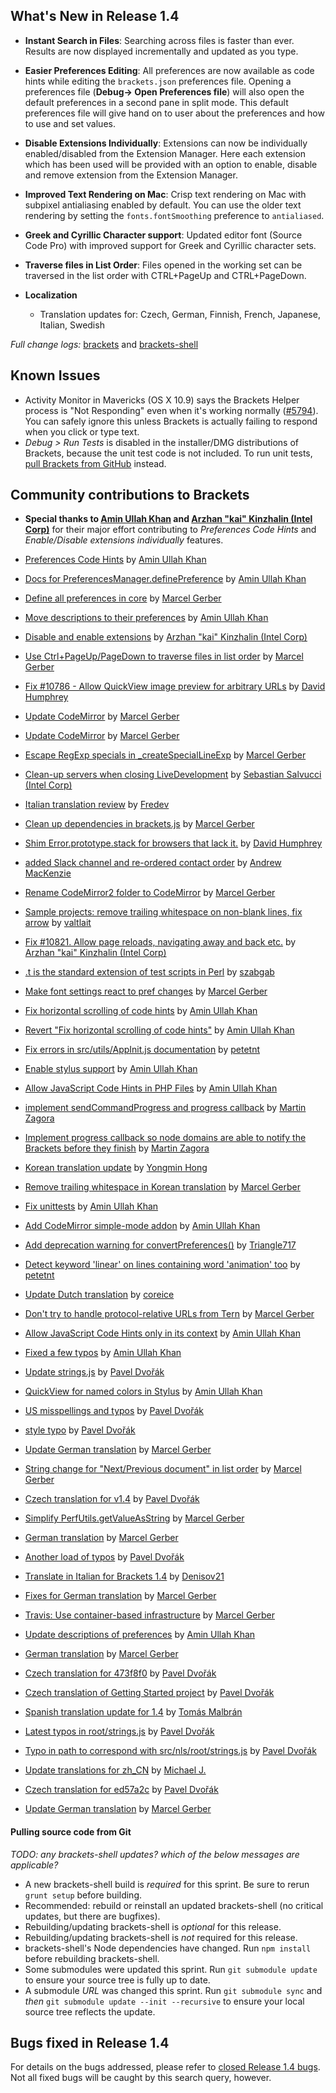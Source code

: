 What's New in Release 1.4
-------------------------
* **Instant Search in Files**: Searching across files is faster than ever. Results are now displayed incrementally and updated as you type.

* **Easier Preferences Editing**: All preferences are now available as code hints while editing the `brackets.json` preferences file. Opening a preferences file (**Debug-> Open Preferences file**) will also open the default preferences in a second pane in split mode. This default preferences file will give hand on to user about the preferences and how to use and set values.

* **Disable Extensions Individually**: Extensions can now be individually enabled/disabled from the Extension Manager. Here each extension which has been used will be provided with an option to enable, disable and remove extension from the Extension Manager. 

* **Improved Text Rendering on Mac**: Crisp text rendering on Mac with subpixel antialiasing enabled by default. You can use the older text rendering by setting the `fonts.fontSmoothing` preference to `antialiased`.

* **Greek and Cyrillic Character support**: Updated editor font (Source Code Pro) with improved support for Greek and Cyrillic character sets.

* **Traverse files in List Order**: Files opened in the working set can be traversed in the list order with CTRL+PageUp and CTRL+PageDown.

* **Localization**
   * Translation updates for: Czech, German, Finnish, French, Japanese, Italian, Swedish


_Full change logs:_ [brackets](https://github.com/adobe/brackets/compare/release-1.3...release-1.4#commits_bucket) and [brackets-shell](https://github.com/adobe/brackets-shell/compare/release-1.3...release-1.4#commits_bucket)

Known Issues
------------
* Activity Monitor in Mavericks (OS X 10.9) says the Brackets Helper process is "Not Responding" even when it's working normally ([#5794](https://github.com/adobe/brackets/issues/5794)). You can safely ignore this unless Brackets is actually failing to respond when you click or type text.
* _Debug > Run Tests_ is disabled in the installer/DMG distributions of Brackets, because the unit test code is not included. To run unit tests, [pull Brackets from GitHub](https://github.com/adobe/brackets/wiki/How-to-Hack-on-Brackets#wiki-getcode) instead.


Community contributions to Brackets
-----------------------------------
* **Special thanks to [Amin Ullah Khan](https://github.com/sprintr) and [Arzhan "kai" Kinzhalin (Intel Corp)](https://github.com/busykai)** for their major effort contributing to *Preferences Code Hints* and *Enable/Disable extensions individually* features.
    
* [Preferences Code Hints](https://github.com/adobe/brackets/pull/11130) by [Amin Ullah Khan](https://github.com/sprintr)
* [Docs for PreferencesManager.definePreference](https://github.com/adobe/brackets/pull/11262) by [Amin Ullah Khan](https://github.com/sprintr)
* [Define all preferences in core](https://github.com/adobe/brackets/pull/11197) by [Marcel Gerber](https://github.com/MarcelGerber)
* [Move descriptions to their preferences](https://github.com/adobe/brackets/pull/11201) by [Amin Ullah Khan](https://github.com/sprintr)
* [Disable and enable extensions](https://github.com/adobe/brackets/pull/11184) by [Arzhan "kai" Kinzhalin (Intel Corp)](https://github.com/busykai)
* [Use Ctrl+PageUp/PageDown to traverse files in list order](https://github.com/adobe/brackets/pull/11223) by [Marcel Gerber](https://github.com/MarcelGerber)
* [Fix #10786 - Allow QuickView image preview for arbitrary URLs](https://github.com/adobe/brackets/pull/10788) by [David Humphrey](https://github.com/humphd)
* [Update CodeMirror](https://github.com/adobe/brackets/pull/11167) by [Marcel Gerber](https://github.com/MarcelGerber)
* [Update CodeMirror](https://github.com/adobe/brackets/pull/11071) by [Marcel Gerber](https://github.com/MarcelGerber)
* [Escape RegExp specials in _createSpecialLineExp](https://github.com/adobe/brackets/pull/11107) by [Marcel Gerber](https://github.com/MarcelGerber)
* [Clean-up servers when closing LiveDevelopment](https://github.com/adobe/brackets/pull/10453) by [Sebastian Salvucci (Intel Corp)](https://github.com/sebaslv)
* [Italian translation review](https://github.com/adobe/brackets/pull/11117) by [Fredev](https://github.com/Fredev)
* [Clean up dependencies in brackets.js](https://github.com/adobe/brackets/pull/10596) by [Marcel Gerber](https://github.com/MarcelGerber)
* [Shim Error.prototype.stack for browsers that lack it.](https://github.com/adobe/brackets/pull/11124) by [David Humphrey](https://github.com/humphd)
* [added Slack channel and re-ordered contact order](https://github.com/adobe/brackets/pull/11148) by [Andrew MacKenzie](https://github.com/mackenza)
* [Rename CodeMirror2 folder to CodeMirror](https://github.com/adobe/brackets/pull/11150) by [Marcel Gerber](https://github.com/MarcelGerber)
* [Sample projects: remove trailing whitespace on non-blank lines, fix arrow](https://github.com/adobe/brackets/pull/10926) by [valtlait](https://github.com/valtlait)
* [Fix #10821. Allow page reloads, navigating away and back etc.](https://github.com/adobe/brackets/pull/10822) by [Arzhan "kai" Kinzhalin (Intel Corp)](https://github.com/busykai)
* [.t is the standard extension of test scripts in Perl](https://github.com/adobe/brackets/pull/11189) by [szabgab](https://github.com/szabgab)
* [Make font settings react to pref changes](https://github.com/adobe/brackets/pull/11190) by [Marcel Gerber](https://github.com/MarcelGerber)
* [Fix horizontal scrolling of code hints](https://github.com/adobe/brackets/pull/11195) by [Amin Ullah Khan](https://github.com/sprintr)
* [Revert "Fix horizontal scrolling of code hints"](https://github.com/adobe/brackets/pull/11199) by [Amin Ullah Khan](https://github.com/sprintr)
* [Fix errors in src/utils/AppInit.js documentation](https://github.com/adobe/brackets/pull/11225) by [petetnt](https://github.com/petetnt)
* [Enable stylus support](https://github.com/adobe/brackets/pull/11234) by [Amin Ullah Khan](https://github.com/sprintr)
* [Allow JavaScript Code Hints in PHP Files](https://github.com/adobe/brackets/pull/11245) by [Amin Ullah Khan](https://github.com/sprintr)
* [implement sendCommandProgress and progress callback](https://github.com/adobe/brackets-shell/pull/509) by [Martin Zagora](https://github.com/zaggino)
* [Implement progress callback so node domains are able to notify the Brackets before they finish](https://github.com/adobe/brackets/pull/10761) by [Martin Zagora](https://github.com/zaggino)
* [Korean translation update](https://github.com/adobe/brackets/pull/11101) by [Yongmin Hong](https://github.com/revi)
* [Remove trailing whitespace in Korean translation](https://github.com/adobe/brackets/pull/11278) by [Marcel Gerber](https://github.com/MarcelGerber)
* [Fix unittests](https://github.com/adobe/brackets/pull/11275) by [Amin Ullah Khan](https://github.com/sprintr)
* [Add CodeMirror simple-mode addon](https://github.com/adobe/brackets/pull/11280) by [Amin Ullah Khan](https://github.com/sprintr)
* [Add deprecation warning for convertPreferences()](https://github.com/adobe/brackets/pull/11174) by [Triangle717](https://github.com/le717)
* [Detect keyword 'linear' on lines containing word 'animation' too](https://github.com/adobe/brackets/pull/10989) by [petetnt](https://github.com/petetnt)
* [Update Dutch translation](https://github.com/adobe/brackets/pull/11208) by [coreice](https://github.com/coreice)
* [Don't try to handle protocol-relative URLs from Tern](https://github.com/adobe/brackets/pull/10647) by [Marcel Gerber](https://github.com/MarcelGerber)
* [Allow JavaScript Code Hints only in its context](https://github.com/adobe/brackets/pull/11263) by [Amin Ullah Khan](https://github.com/sprintr)
* [Fixed a few typos](https://github.com/adobe/brackets/pull/11302) by [Amin Ullah Khan](https://github.com/sprintr)
* [Update strings.js](https://github.com/adobe/brackets/pull/11312) by [Pavel Dvořák](https://github.com/dvorapa)
* [QuickView for named colors in Stylus](https://github.com/adobe/brackets/pull/11331) by [Amin Ullah Khan](https://github.com/sprintr)
* [US misspellings and typos](https://github.com/adobe/brackets/pull/11343) by [Pavel Dvořák](https://github.com/dvorapa)
* [style typo](https://github.com/adobe/brackets/pull/11349) by [Pavel Dvořák](https://github.com/dvorapa)
* [Update German translation](https://github.com/adobe/brackets/pull/11325) by [Marcel Gerber](https://github.com/MarcelGerber)
* [String change for "Next/Previous document" in list order](https://github.com/adobe/brackets/pull/11330) by [Marcel Gerber](https://github.com/MarcelGerber)
* [Czech translation for v1.4](https://github.com/adobe/brackets/pull/11347) by [Pavel Dvořák](https://github.com/dvorapa)
* [Simplify PerfUtils.getValueAsString](https://github.com/adobe/brackets/pull/11381) by [Marcel Gerber](https://github.com/MarcelGerber)
* [German translation](https://github.com/adobe/brackets/pull/11371) by [Marcel Gerber](https://github.com/MarcelGerber)
* [Another load of typos](https://github.com/adobe/brackets/pull/11372) by [Pavel Dvořák](https://github.com/dvorapa)
* [Translate in Italian for Brackets 1.4](https://github.com/adobe/brackets/pull/11318) by [Denisov21](https://github.com/Denisov21)
* [Fixes for German translation](https://github.com/adobe/brackets/pull/11390) by [Marcel Gerber](https://github.com/MarcelGerber)
* [Travis: Use container-based infrastructure](https://github.com/adobe/brackets/pull/11391) by [Marcel Gerber](https://github.com/MarcelGerber)
* [Update descriptions of preferences](https://github.com/adobe/brackets/pull/11388) by [Amin Ullah Khan](https://github.com/sprintr)
* [German translation](https://github.com/adobe/brackets/pull/11400) by [Marcel Gerber](https://github.com/MarcelGerber)
* [Czech translation for 473f8f0](https://github.com/adobe/brackets/pull/11399) by [Pavel Dvořák](https://github.com/dvorapa)
* [Czech translation of Getting Started project](https://github.com/adobe/brackets/pull/11398) by [Pavel Dvořák](https://github.com/dvorapa)
* [Spanish translation update for 1.4](https://github.com/adobe/brackets/pull/11451) by [Tomás Malbrán](https://github.com/TomMalbran)
* [Latest typos in root/strings.js](https://github.com/adobe/brackets/pull/11444) by [Pavel Dvořák](https://github.com/dvorapa)
* [Typo in path to correspond with src/nls/root/strings.js](https://github.com/adobe/brackets/pull/11445) by [Pavel Dvořák](https://github.com/dvorapa)
* [Update translations for zh_CN](https://github.com/adobe/brackets/pull/11140) by [Michael J.](https://github.com/michaeljayt)
* [Czech translation for ed57a2c](https://github.com/adobe/brackets/pull/11454) by [Pavel Dvořák](https://github.com/dvorapa)
* [Update German translation](https://github.com/adobe/brackets/pull/11459) by [Marcel Gerber](https://github.com/MarcelGerber)

#### Pulling source code from Git
_TODO: any brackets-shell updates? which of the below messages are applicable?_

* A new brackets-shell build is _required_ for this sprint. Be sure to rerun `grunt setup` before building.
* Recommended: rebuild or reinstall an updated brackets-shell (no critical updates, but there are bugfixes).
* Rebuilding/updating brackets-shell is _optional_ for this release.
* Rebuilding/updating brackets-shell is _not_ required for this release.
* brackets-shell's Node dependencies have changed. Run `npm install` before rebuilding brackets-shell.
* Some submodules were updated this sprint. Run `git submodule update` to ensure your source tree is fully up to date.
* A submodule _URL_ was changed this sprint. Run `git submodule sync` and _then_ `git submodule update --init --recursive` to ensure your local source tree reflects the update.


Bugs fixed in Release 1.4
-------------------------
For details on the bugs addressed, please refer to [closed Release 1.4 bugs](https://github.com/adobe/brackets/issues?q=is%3Aclosed+milestone%3A%22Release+1.3%22). Not all fixed bugs will be caught by this search query, however.